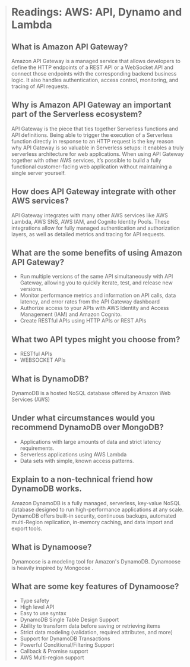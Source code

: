 > # Readings: AWS: API, Dynamo and Lambda
>
> ## What is Amazon API Gateway?
>
> Amazon API Gateway is a managed service that allows developers to define the HTTP endpoints of a REST API or a WebSocket API and connect those endpoints with the corresponding backend business logic. It also handles authentication, access control, monitoring, and tracing of API requests.
>
> ## Why is Amazon API Gateway an important part of the Serverless ecosystem?
>
> API Gateway is the piece that ties together Serverless functions and API definitions.
> Being able to trigger the execution of a Serverless function directly in response to an HTTP request is the key reason why API Gateway is so valuable in Serverless setups: it enables a truly serverless architecture for web applications. When using API Gateway together with other AWS services, it’s possible to build a fully functional customer-facing web application without maintaining a single server yourself.
> 
> ## How does API Gateway integrate with other AWS services?
>
> API Gateway integrates with many other AWS services like AWS Lambda, AWS SNS, AWS IAM, and Cognito Identity Pools. These integrations allow for fully managed authentication and authorization layers, as well as detailed metrics and tracing for API requests.
>
> ## What are the some benefits of using Amazon API Gateway?
>
> * Run multiple versions of the same API simultaneously with API Gateway, allowing you to quickly iterate, test, and release new versions.
> * Monitor performance metrics and information on API calls, data latency, and error rates from the API Gateway dashboard
> * Authorize access to your APIs with AWS Identity and Access Management (IAM) and Amazon Cognito.
> * Create RESTful APIs using HTTP APIs or REST APIs
>
> ## What two API types might you choose from?
>
> * RESTful APIs
> * WEBSOCKET APIs
>   
> ## What is DynamoDB?
>
> DynamoDB is a hosted NoSQL database offered by Amazon Web Services (AWS)
> 
> ## Under what circumstances would you recommend DynamoDB over MongoDB?
>
> * Applications with large amounts of data and strict latency requirements.
> * Serverless applications using AWS Lambda
> * Data sets with simple, known access patterns.
>
> ## Explain to a non-technical friend how DynamoDB works.
>
> Amazon DynamoDB is a fully managed, serverless, key-value NoSQL database designed to run high-performance applications at any scale. DynamoDB offers built-in security, continuous backups, automated multi-Region replication, in-memory caching, and data import and export tools.
>
> ## What is Dynamoose?
>
> Dynamoose is a modeling tool for Amazon's DynamoDB. Dynamoose is heavily inspired by Mongoose .
>
> ## What are some key features of Dynamoose?
>
> * Type safety
> * High level API
> * Easy to use syntax
> * DynamoDB Single Table Design Support
> * Ability to transform data before saving or retrieving items
> * Strict data modeling (validation, required attributes, and more)
> * Support for DynamoDB Transactions
> * Powerful Conditional/Filtering Support
> * Callback & Promise support
> * AWS Multi-region support

